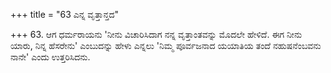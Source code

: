 +++
title = "63 ಎನ್ನ ವೃತ್ತಾನ್ತದ"

+++
63. ಆಗ ಧರ್ಮರಾಯನು 'ನೀನು ವಿಚಾರಿಸಿದಾಗ ನನ್ನ ವೃತ್ತಾಂತವನ್ನು  ಮೊದಲೇ ಹೇಳಿದೆ. ಈಗ ನೀನು ಯಾರು, ನಿನ್ನ ಹೆಸರೇನು' ಎಂಬುದನ್ನು ಹೇಳು ಎನ್ನಲು 'ನಿಮ್ಮ ಪೂರ್ವಜನಾದ ಯಯಾತಿಯ ತಂದೆ ನಹುಷನೆಂಬವನು ನಾನೇ' ಎಂದು ಉತ್ತರಿಸಿದನು.